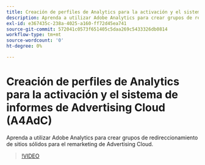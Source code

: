 ```yaml
---
title: Creación de perfiles de Analytics para la activación y el sistema de informes de Advertising Cloud
description: Aprenda a utilizar Adobe Analytics para crear grupos de redireccionamiento de sitios sólidos para el remarketing de Advertising Cloud.
exl-id: e367435c-238a-4025-a160-ff72d45ea741
source-git-commit: 572041c0573f651405c5daa269c5433326db0814
workflow-type: tm+mt
source-wordcount: '0'
ht-degree: 0%

---
```


# Creación de perfiles de Analytics para la activación y el sistema de informes de Advertising Cloud (A4AdC)

Aprenda a utilizar Adobe Analytics para crear grupos de redireccionamiento de sitios sólidos para el remarketing de Advertising Cloud.

>[!VIDEO](https://video.tv.adobe.com/v/33503)
